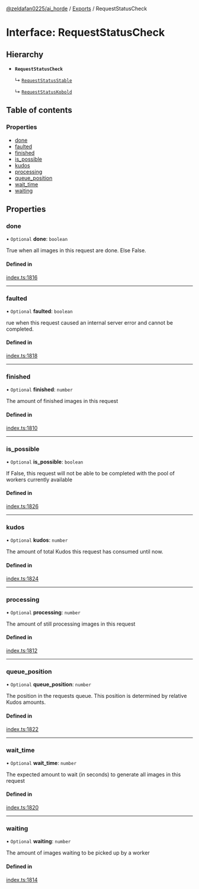 [@zeldafan0225/ai_horde](../README.md) / [Exports](../modules.md) / RequestStatusCheck

# Interface: RequestStatusCheck

## Hierarchy

- **`RequestStatusCheck`**

  ↳ [`RequestStatusStable`](RequestStatusStable.md)

  ↳ [`RequestStatusKobold`](RequestStatusKobold.md)

## Table of contents

### Properties

- [done](RequestStatusCheck.md#done)
- [faulted](RequestStatusCheck.md#faulted)
- [finished](RequestStatusCheck.md#finished)
- [is\_possible](RequestStatusCheck.md#is_possible)
- [kudos](RequestStatusCheck.md#kudos)
- [processing](RequestStatusCheck.md#processing)
- [queue\_position](RequestStatusCheck.md#queue_position)
- [wait\_time](RequestStatusCheck.md#wait_time)
- [waiting](RequestStatusCheck.md#waiting)

## Properties

### done

• `Optional` **done**: `boolean`

True when all images in this request are done. Else False.

#### Defined in

[index.ts:1816](https://github.com/ZeldaFan0225/ai_horde/blob/1d5fbc0/index.ts#L1816)

___

### faulted

• `Optional` **faulted**: `boolean`

rue when this request caused an internal server error and cannot be completed.

#### Defined in

[index.ts:1818](https://github.com/ZeldaFan0225/ai_horde/blob/1d5fbc0/index.ts#L1818)

___

### finished

• `Optional` **finished**: `number`

The amount of finished images in this request

#### Defined in

[index.ts:1810](https://github.com/ZeldaFan0225/ai_horde/blob/1d5fbc0/index.ts#L1810)

___

### is\_possible

• `Optional` **is\_possible**: `boolean`

If False, this request will not be able to be completed with the pool of workers currently available

#### Defined in

[index.ts:1826](https://github.com/ZeldaFan0225/ai_horde/blob/1d5fbc0/index.ts#L1826)

___

### kudos

• `Optional` **kudos**: `number`

The amount of total Kudos this request has consumed until now.

#### Defined in

[index.ts:1824](https://github.com/ZeldaFan0225/ai_horde/blob/1d5fbc0/index.ts#L1824)

___

### processing

• `Optional` **processing**: `number`

The amount of still processing images in this request

#### Defined in

[index.ts:1812](https://github.com/ZeldaFan0225/ai_horde/blob/1d5fbc0/index.ts#L1812)

___

### queue\_position

• `Optional` **queue\_position**: `number`

The position in the requests queue. This position is determined by relative Kudos amounts.

#### Defined in

[index.ts:1822](https://github.com/ZeldaFan0225/ai_horde/blob/1d5fbc0/index.ts#L1822)

___

### wait\_time

• `Optional` **wait\_time**: `number`

The expected amount to wait (in seconds) to generate all images in this request

#### Defined in

[index.ts:1820](https://github.com/ZeldaFan0225/ai_horde/blob/1d5fbc0/index.ts#L1820)

___

### waiting

• `Optional` **waiting**: `number`

The amount of images waiting to be picked up by a worker

#### Defined in

[index.ts:1814](https://github.com/ZeldaFan0225/ai_horde/blob/1d5fbc0/index.ts#L1814)
